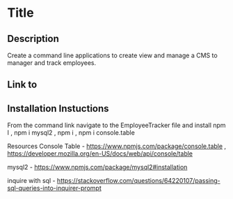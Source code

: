 # Title
## Description
Create a command line applications to create view and manage a CMS to manager and track employees.

## Link to 


## Installation Instuctions
From the command link navigate to the EmployeeTracker file and install npm I , npm i mysql2 , npm i , npm i console.table

Resources
Console Table - https://www.npmjs.com/package/console.table , https://developer.mozilla.org/en-US/docs/web/api/console/table

mysql2 - https://www.npmjs.com/package/mysql2#installation

inquire with sql - https://stackoverflow.com/questions/64220107/passing-sql-queries-into-inquirer-prompt